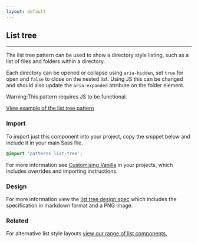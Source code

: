 ```yaml
---
layout: default
---
```


## List tree

<hr>

The list tree pattern can be used to show a directory style listing, such as a list of files and folders within a directory.

Each directory can be opened or collapse using `aria-hidden`, set `true` for open and `false` to close on the nested list. Using JS this can be changed and should also update the `aria-expanded` attribute on the folder element.

<div class="p-notification--caution">
  <p class="p-notification__response">
    <span class="p-notification__status">Warning:</span>This pattern requires JS to be functional.
  </p>
</div>

<a href="/examples/patterns/list-tree/"
    class="js-example">
View example of the list tree pattern
</a>

### Import

To import just this component into your project, copy the snippet below and include it in your main Sass file.

```scss
@import 'patterns_list-tree';
```

For more information see [Customising Vanilla](/customising-vanilla/) in your projects, which includes overrides and importing instructions.

### Design

For more information view the [list tree design spec](https://github.com/ubuntudesign/vanilla-design/tree/master/List%20tree) which includes the specification in markdown format and a PNG image.

### Related

For alternative list style layouts [view our range of list components.](/patterns/lists)
